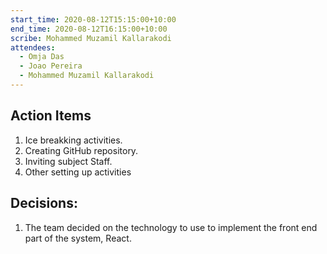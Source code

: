 ```yaml
---
start_time: 2020-08-12T15:15:00+10:00
end_time: 2020-08-12T16:15:00+10:00
scribe: Mohammed Muzamil Kallarakodi
attendees:
  - Omja Das
  - Joao Pereira
  - Mohammed Muzamil Kallarakodi
---
```


## Action Items

1. Ice breakking activities.
2. Creating GitHub repository.
3. Inviting subject Staff.
4. Other setting up activities

## Decisions:

1. The team decided on the technology to use to implement the front end part of the system, React.
